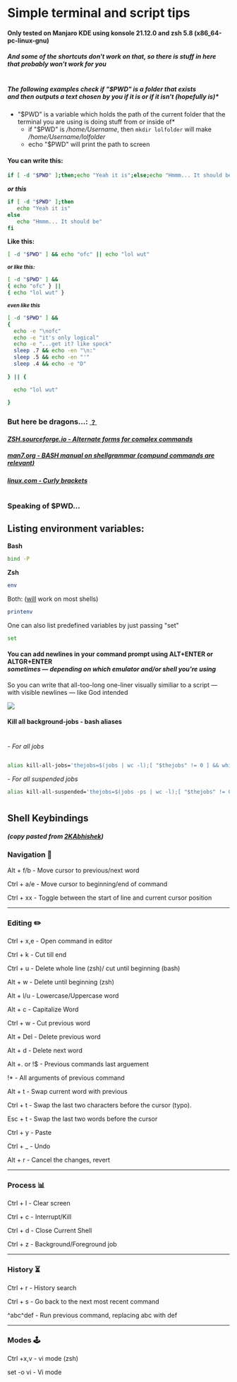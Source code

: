 # Simple terminal and script tips
#### Only tested on Manjaro KDE using konsole 21.12.0 and zsh 5.8 (x86_64-pc-linux-gnu)
##### And some of the shortcuts don't work on that, so there is stuff in here that probably won't work for you
#

##### The following examples check if "$PWD" is a folder that exists <br> and then outputs a text chosen by you if it is or if it isn't (hopefully is)*
- "$PWD" is a variable which holds the path of the current folder that the terminal you are using is doing stuff from or inside of*
   - if "$PWD" is */home/Username*, then ```mkdir lolfolder``` will make */home/Username/lolfolder*
   - echo "$PWD" will print the path to screen

#### You can write this:

```bash
if [ -d "$PWD" ];then;echo "Yeah it is";else;echo "Hmmm... It should be";fi
```
<b>*or this*</b>
   
```bash
if [ -d "$PWD" ];then
   echo "Yeah it is"
else
   echo "Hmmm... It should be"
fi
```
   
<b> Like this: </b>
   

```bash
[ -d "$PWD" ] && echo "ofc" || echo "lol wut"

```  
<sup> <b> *or like this:* </b> </sup>

```bash
[ -d "$PWD" ] && 
{ echo "ofc" } || 
{ echo "lol wut" }
```

<b> <sup> *even like this* </b> </sup> 

   
```bash
[ -d "$PWD" ] &&
{ 
  echo -e "\nofc"
  echo -e "it's only logical"
  echo -e "...get it? like spock"
  sleep .7 && echo -en "\n:"   
  sleep .5 && echo -en "'"
  sleep .4 && echo -e "D"    
   
} || {  

  echo "lol wut"

}
```

### But here be dragons...: [﹖](https://en.wikipedia.org/wiki/Here_be_dragons)
#### *[ZSH.sourceforge.io - Alternate forms for complex commands](https://zsh.sourceforge.io/Doc/Release/Shell-Grammar.html#Alternate-Forms-For-Complex-Commands)*
##### [man7.org - BASH manual on shellgrammar (compund commands are relevant)](https://man7.org/linux/man-pages/man1/bash.1.html#SHELL_GRAMMAR)
##### [linux.com - Curly brackets](https://www.linux.com/topic/desktop/all-about-curly-braces-bash/)

#

### Speaking of $PWD...
## Listing environment variables:

<b> Bash </b>
```bash
bind -P
```
<b> Zsh </b>
```zsh
env
```
Both:
([will](https://linuxconfig.org/how-to-set-and-list-environment-variables-on-linux) work on most shells)
```bash
printenv
```
One can also list predefined variables by just passing "set"
```bash
set   
```


#### You can add newlines in your command prompt using ALT+ENTER or ALTGR+ENTER <br> *sometimes — depending on which emulator and/or shell you're using*

So you can write that all-too-long one-liner visually similiar to a script — with visible newlines — like God intended


![](https://user-images.githubusercontent.com/64572787/149601795-1fa07384-d534-4b51-bbfe-16477d041fe4.png)


#### Kill all background-jobs - bash aliases
#

*- For all jobs*

```bash

alias kill-all-jobs='thejobs=$(jobs | wc -l);[ "$thejobs" != 0 ] && while [ "$thejobs" != 0 ];do for i in "$thejobs"; do [ "$thejobs" != 0 ] && kill %$i; done; thejobs=$(jobs | wc -l); done || echo "No jobs"'

```


*- For all suspended jobs*

```bash
alias kill-all-suspended='thejobs=$(jobs -ps | wc -l);[ "$thejobs" != 0 ] && while [ "$thejobs" != 0 ];do for i in "$thejobs"; do [ "$thejobs" != 0 ] && kill %$i; done; thejobs=$(jobs -ps | wc -l); done || echo "No suspended jobs"'
```


#



## Shell Keybindings
##### *(copy pasted from [2KAbhishek](https://gist.github.com/2KAbhishek/9c6d607e160b0439a186d4fbd1bd81df))*

### Navigation 🚀

Alt + f/b  - Move cursor to previous/next word <br>

Ctrl + a/e - Move cursor to beginning/end of command <br>

Ctrl + xx  - Toggle between the start of line and current cursor position <br>

---

### Editing ✏️

Ctrl + x,e   - Open command in editor <br>

Ctrl + k     - Cut till end <br>

Ctrl + u     - Delete whole line (zsh)/ cut until beginning (bash) <br>

Alt + w      - Delete until beginning (zsh) <br>

Alt + l/u    - Lowercase/Uppercase word <br>

Alt + c      - Capitalize Word <br>

Ctrl + w     - Cut previous word <br>

Alt + Del    - Delete previous word <br>

Alt + d      - Delete next word <br>

Alt +. or !$ - Previous commands last arguement <br>

!*           - All arguments of previous command <br>

Alt + t      - Swap current word with previous <br>

Ctrl + t     - Swap the last two characters before the cursor (typo). <br>

Esc + t      - Swap the last two words before the cursor <br>

Ctrl + y     - Paste <br>

Ctrl + _     - Undo <br>

Alt + r      - Cancel the changes, revert <br>

---

### Process 📊

Ctrl + l - Clear screen <br>

Ctrl + c - Interrupt/Kill <br>

Ctrl + d - Close Current Shell <br>

Ctrl + z - Background/Foreground job <br>

---

### History ⏳

Ctrl + r   - History search <br>

Ctrl + s   - Go back to the next most recent command <br>

^abc­^­def   - Run previous command, replacing abc with def <br>

---

### Modes 🕹️

Ctrl +x,v - vi mode (zsh) <br>

set -o vi - Vi mode <br>

